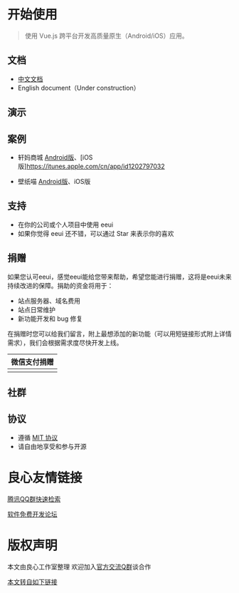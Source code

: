 # 开始使用

> 使用 Vue.js 跨平台开发高质量原生（Android/iOS）应用。

## 文档

- [中文文档](http://u.720life.cn/g/1bea5d8ccbd155b74677a5dc4ca699f9bd041c922f3732cd723e1a4bde113067)
- English document（Under construction）

## 演示

   

   

 

## 案例

- 轩妈商城 [Android版](http://u.720life.cn/g/2a75c953c127c80f76df13d975c614b7741a4b40a9e93ffea5c386a22ad042035a2c22e632243ae5807e02b10350eb8e)、[iOS版]https://itunes.apple.com/cn/app/id1202797032
   

- 壁纸喵 [Android版](http://u.720life.cn/g/871c9b3e8ba475970c32427d5ad863224d887832e1d35d215fc2f66eafc38ce8)、iOS版
   

## 支持

* 在你的公司或个人项目中使用 eeui
* 如果你觉得 eeui 还不错，可以通过 Star 来表示你的喜欢

## 捐赠

如果您认可eeui，感觉eeui能给您带来帮助，希望您能进行捐赠，这将是eeui未来持续改进的保障。捐助的资金将用于：
        
* 站点服务器、域名费用
* 站点日常维护
* 新功能开发和 bug 修复

在捐赠时您可以给我们留言，附上最想添加的新功能（可以用短链接形式附上详情需求），我们会根据需求度尽快开发上线。

| 微信支付捐赠 |
| --- |
|   |

## 社群

   

## 协议

* 遵循 [MIT 协议](http://u.720life.cn/g/ba059582536a397f7c573b87c8bea647045b0ef049248233b6f76e909e70200fe7048b25e29c8bab79aeff32ea74556a)
* 请自由地享受和参与开源



 # 良心友情链接

[腾讯QQ群快速检索](http://u.720life.cn/s/8cf73f7c)

[软件免费开发论坛](http://u.720life.cn/s/bbb01dc0)

# 版权声明 

本文由良心工作室整理 欢迎加入[官方交流Q群](https://u.720life.cn/s/f2316816)谈合作

[本文转自如下链接](http://u.720life.cn/g/2e71d0f0a5c601172267ba20d3a43c6e2e0827f835252eab8068d133cee47d99dad3f0ca541db9baedddb1b2e89c8dd6dea8992907fdb32e5de19dbe9976aa03)